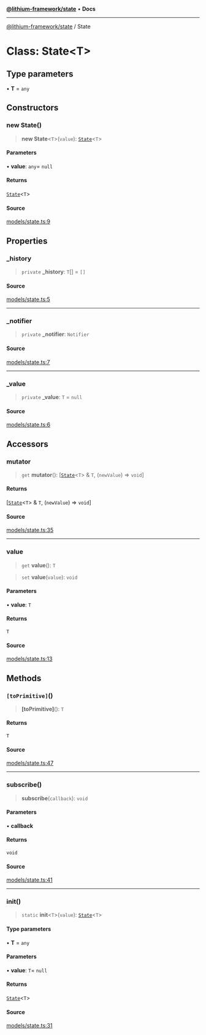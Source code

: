 [**@lithium-framework/state**](../README.md) • **Docs**

***

[@lithium-framework/state](../README.md) / State

# Class: State\<T\>

## Type parameters

• **T** = `any`

## Constructors

### new State()

> **new State**\<`T`\>(`value`): [`State`](State.md)\<`T`\>

#### Parameters

• **value**: `any`= `null`

#### Returns

[`State`](State.md)\<`T`\>

#### Source

[models/state.ts:9](https://github.com/lithium-framework/state/blob/d952de44dfd4f04e021ff1f1165a93e45ac71cbf/src/models/state.ts#L9)

## Properties

### \_history

> `private` **\_history**: `T`[] = `[]`

#### Source

[models/state.ts:5](https://github.com/lithium-framework/state/blob/d952de44dfd4f04e021ff1f1165a93e45ac71cbf/src/models/state.ts#L5)

***

### \_notifier

> `private` **\_notifier**: `Notifier`

#### Source

[models/state.ts:7](https://github.com/lithium-framework/state/blob/d952de44dfd4f04e021ff1f1165a93e45ac71cbf/src/models/state.ts#L7)

***

### \_value

> `private` **\_value**: `T` = `null`

#### Source

[models/state.ts:6](https://github.com/lithium-framework/state/blob/d952de44dfd4f04e021ff1f1165a93e45ac71cbf/src/models/state.ts#L6)

## Accessors

### mutator

> `get` **mutator**(): [[`State`](State.md)\<`T`\> & `T`, (`newValue`) => `void`]

#### Returns

[[`State`](State.md)\<`T`\> & `T`, (`newValue`) => `void`]

#### Source

[models/state.ts:35](https://github.com/lithium-framework/state/blob/d952de44dfd4f04e021ff1f1165a93e45ac71cbf/src/models/state.ts#L35)

***

### value

> `get` **value**(): `T`

> `set` **value**(`value`): `void`

#### Parameters

• **value**: `T`

#### Returns

`T`

#### Source

[models/state.ts:13](https://github.com/lithium-framework/state/blob/d952de44dfd4f04e021ff1f1165a93e45ac71cbf/src/models/state.ts#L13)

## Methods

### `[toPrimitive]`()

> **\[toPrimitive\]**(): `T`

#### Returns

`T`

#### Source

[models/state.ts:47](https://github.com/lithium-framework/state/blob/d952de44dfd4f04e021ff1f1165a93e45ac71cbf/src/models/state.ts#L47)

***

### subscribe()

> **subscribe**(`callback`): `void`

#### Parameters

• **callback**

#### Returns

`void`

#### Source

[models/state.ts:41](https://github.com/lithium-framework/state/blob/d952de44dfd4f04e021ff1f1165a93e45ac71cbf/src/models/state.ts#L41)

***

### init()

> `static` **init**\<`T`\>(`value`): [`State`](State.md)\<`T`\>

#### Type parameters

• **T** = `any`

#### Parameters

• **value**: `T`= `null`

#### Returns

[`State`](State.md)\<`T`\>

#### Source

[models/state.ts:31](https://github.com/lithium-framework/state/blob/d952de44dfd4f04e021ff1f1165a93e45ac71cbf/src/models/state.ts#L31)
